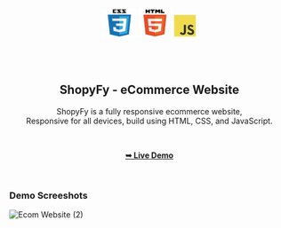 <div align="center">
  <a > <img src="https://raw.githubusercontent.com/devicons/devicon/master/icons/css3/css3-original-wordmark.svg" alt="css3" width="60" height="50"/>  </a>          
  <a > <img src="https://raw.githubusercontent.com/devicons/devicon/master/icons/html5/html5-original-wordmark.svg" alt="html5" width="60" height="50"/> </a>      
   <a > <img src="https://raw.githubusercontent.com/devicons/devicon/master/icons/javascript/javascript-original.svg" alt="javascript" width="40" height="40"/> </a>
 

  <br />
  <br />
 <br />
  <br />
  
  <h2 align="center">ShopyFy - eCommerce Website</h2>

  ShopyFy is a fully responsive ecommerce website, <br />Responsive for all devices, build using HTML, CSS, and JavaScript.

   <br />

  <a href="https://shopify-online-shop.netlify.app"><strong>➥ Live Demo</strong></a>

</div>

<br />


### Demo Screeshots



![Ecom Website (2)](https://github.com/Sohamp2606/Shopyfy/assets/106002920/ee2062ac-db53-480f-af9a-e66b8946b59b)

